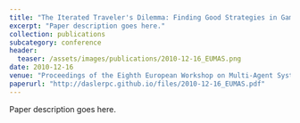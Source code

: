 ```yaml
---
title: "The Iterated Traveler's Dilemma: Finding Good Strategies in Games with 'Bad' Structure"
excerpt: "Paper description goes here."
collection: publications
subcategory: conference
header: 
  teaser: /assets/images/publications/2010-12-16_EUMAS.png
date: 2010-12-16
venue: "Proceedings of the Eighth European Workshop on Multi-Agent Systems (EUMAS)"
paperurl: "http://daslerpc.github.io/files/2010-12-16_EUMAS.pdf"
---
```


Paper description goes here.